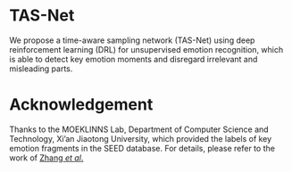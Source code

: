 # TAS-Net
We propose a time-aware sampling network (TAS-Net) using deep reinforcement learning (DRL) for unsupervised emotion recognition, which is able to detect key emotion moments and disregard irrelevant and misleading parts.

# Acknowledgement
Thanks to the MOEKLINNS Lab, Department of Computer Science and Technology, Xi’an Jiaotong University, which provided the labels of key emotion fragments in the SEED database. For details, please refer to the work of [Zhang *et al*.](https://ieeexplore.ieee.org/abstract/document/9698041?casa_token=wlMxQ1eVKi8AAAAA:0Jp3RknJggJETHi3f0rI3JbuDo95EXLN5_t8LFd6XRyAvN0o_fZwBbieZwWFRhxmf9ISmiVsCA)
